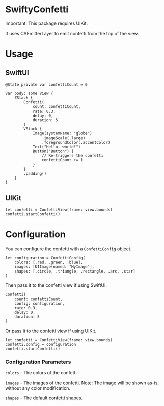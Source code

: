 # SwiftyConfetti

Important: This package requires UIKit.

It uses CAEmitterLayer to emit confetti from the top of the view.

# Usage

## SwiftUI
```
@State private var confettiCount = 0

var body: some View {
    ZStack {
        Confetti(
            count: confettiCount,
            rate: 0.3,
            delay: 0,
            duration: 5
        )
        VStack {
            Image(systemName: "globe")
                .imageScale(.large)
                .foregroundColor(.accentColor)
            Text("Hello, world!")
            Button("Button") {
                // Re-triggers the confetti
                confettiCount += 1
            }
        }
        .padding()
    }
}
```


## UIKit
```
let confetti = ConfettiView(frame: view.bounds)
confetti.startConfetti()
```

# Configuration
You can configure the confetti with a `ConfettiConfig` object.

```
let configuration = ConfettiConfig(
    colors: [.red, .green, .blue],
    images: [UIImage(named: "MyImage"],
    shapes: [.circle, .triangle, .rectangle, .arc, .star]
)
```

Then pass it to the confetti view if using SwiftUI.

```
Confetti(
    count: confettiCount,
    config: configuration,
    rate: 0.3,
    delay: 0,
    duration: 5
)
```

Or pass it to the confetti view if using UIKit.

```
let confetti = ConfettiView(frame: view.bounds)
confetti.config = configuration
confetti.startConfetti()
```


### Configuration Parameters

`colors` - The colors of the confetti.

`images` - The images of the confetti. Note: The image will be shown as-is, without any color modification.

`shapes` - The default confetti shapes.
